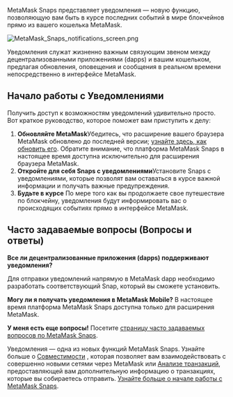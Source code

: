 MetaMask Snaps представляет уведомления — новую функцию, позволяющую вам быть в курсе последних событий в мире блокчейнов прямо из вашего кошелька MetaMask.


![MetaMask_Snaps_notifications_screen.png](https://support.metamask.io/hc/article_attachments/18407057098267)


Уведомления служат жизненно важным связующим звеном между децентрализованными приложениями (dapps) и вашим кошельком, предлагая обновления, оповещения и сообщения в реальном времени непосредственно в интерфейсе MetaMask.


Начало работы с Уведомлениями
-----------------------------


Получить доступ к возможностям уведомлений удивительно просто. Вот краткое руководство, которое поможет вам приступить к делу:


1. **Обновляйте MetaMask**Убедитесь, что расширение вашего браузера MetaMask обновлено до последней версии; [узнайте здесь, как обновить его](https://support.metamask.io/hc/en-us/articles/360060268452-How-to-update-the-version-of-MetaMask). Обратите внимание, что платформа MetaMask Snaps в настоящее время доступна исключительно для расширения браузера MetaMask.
2. **Откройте для себя Snaps с уведомлениями**Установите Snaps с уведомлениями, которые позволят вам оставаться в курсе важной информации и получать важные предупреждения.
3. **Будьте в курсе** По мере того как вы продолжаете свое путешествие по блокчейну, уведомления будут информировать вас о происходящих событиях прямо в интерфейсе MetaMask.


Часто задаваемые вопросы (Вопросы и ответы)
-------------------------------------------




**Все ли децентрализованные приложения (dapps) поддерживают уведомления?**

Для отправки уведомлений напрямую в MetaMask dapp необходимо разработать соответствующий Snap, который вы сможете установить.





**Могу ли я получать уведомления в MetaMask Mobile?**
В настоящее время платформа MetaMask Snaps доступна только для расширения MetaMask.


**У меня есть еще вопросы!**
Посетите [страницу часто задаваемых вопросов по MetaMask Snaps](https://support.metamask.io/hc/en-us/articles/18245938714395).


Уведомления — одна из новых функций MetaMask Snaps. Узнайте больше о [Совместимости](https://support.metamask.io/hc/en-us/articles/18376977618843) , которая позволяет вам взаимодействовать с совершенно новыми сетями через MetaMask или [Анализе транзакций](https://support.metamask.io/hc/en-us/articles/18377011111579), предоставляющей вам дополнительную информацию о транзакциях, которые вы собираетесь отправить. [Узнайте больше о начале работы с MetaMask Snaps](https://support.metamask.io/hc/en-us/articles/18377120661019).

